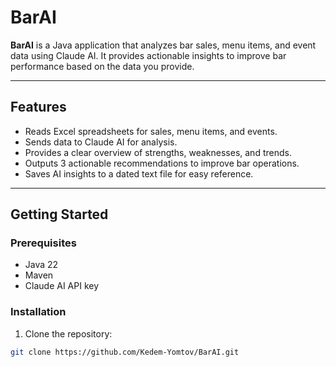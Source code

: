 # BarAI

**BarAI** is a Java application that analyzes bar sales, menu items, and event data using Claude AI. It provides actionable insights to improve bar performance based on the data you provide.

---

## Features

- Reads Excel spreadsheets for sales, menu items, and events.
- Sends data to Claude AI for analysis.
- Provides a clear overview of strengths, weaknesses, and trends.
- Outputs 3 actionable recommendations to improve bar operations.
- Saves AI insights to a dated text file for easy reference.

---

## Getting Started

### Prerequisites

- Java 22
- Maven
- Claude AI API key

### Installation

1. Clone the repository:

```bash
git clone https://github.com/Kedem-Yomtov/BarAI.git
